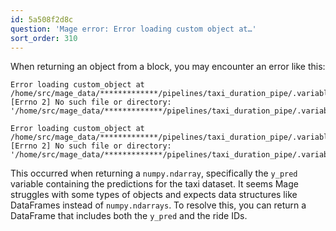 ```yaml
---
id: 5a508f2d8c
question: 'Mage error: Error loading custom object at…'
sort_order: 310
---
```


When returning an object from a block, you may encounter an error like this:

```plaintext
Error loading custom_object at /home/src/mage_data/*************/pipelines/taxi_duration_pipe/.variables/make_predictions/output_0: [Errno 2] No such file or directory: '/home/src/mage_data/*************/pipelines/taxi_duration_pipe/.variables/make_predictions/output_0/object.joblib'

Error loading custom_object at /home/src/mage_data/*************/pipelines/taxi_duration_pipe/.variables/make_predictions/output_0: [Errno 2] No such file or directory: '/home/src/mage_data/*************/pipelines/taxi_duration_pipe/.variables/make_predictions/output_0/object.joblib'
```

This occurred when returning a `numpy.ndarray`, specifically the `y_pred` variable containing the predictions for the taxi dataset. It seems Mage struggles with some types of objects and expects data structures like DataFrames instead of `numpy.ndarrays`. To resolve this, you can return a DataFrame that includes both the `y_pred` and the ride IDs.